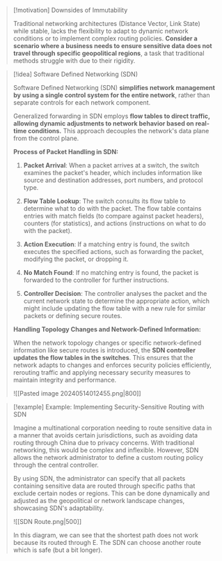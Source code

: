 > [!motivation] Downsides of Immutability
> 
> Traditional networking architectures (Distance Vector, Link State) while stable, lacks the flexibility to adapt to dynamic network conditions or to implement complex routing policies. **Consider a scenario where a business needs to ensure sensitive data does not travel through specific geopolitical regions**, a task that traditional methods struggle with due to their rigidity.

> [!idea] Software Defined Networking (SDN)
> 
> Software Defined Networking (SDN) **simplifies network management by using a single control system for the entire network**, rather than separate controls for each network component.
> 
> Generalized forwarding in SDN employs **flow tables to direct traffic, allowing dynamic adjustments to network behavior based on real-time conditions.** This approach decouples the network's data plane from the control plane.
> 
> **Process of Packet Handling in SDN:**
> 
> 1. **Packet Arrival**: When a packet arrives at a switch, the switch examines the packet's header, which includes information like source and destination addresses, port numbers, and protocol type.
> 
> 2. **Flow Table Lookup**: The switch consults its flow table to determine what to do with the packet. The flow table contains entries with match fields (to compare against packet headers), counters (for statistics), and actions (instructions on what to do with the packet).
> 
> 3. **Action Execution**: If a matching entry is found, the switch executes the specified actions, such as forwarding the packet, modifying the packet, or dropping it.
> 
> 4. **No Match Found**: If no matching entry is found, the packet is forwarded to the controller for further instructions.
> 
> 5. **Controller Decision**: The controller analyses the packet and the current network state to determine the appropriate action, which might include updating the flow table with a new rule for similar packets or defining secure routes.
> 
> **Handling Topology Changes and Network-Defined Information:**
> 
> When the network topology changes or specific network-defined information like secure routes is introduced, the **SDN controller updates the flow tables in the switches**. This ensures that the network adapts to changes and enforces security policies efficiently, rerouting traffic and applying necessary security measures to maintain integrity and performance.
> 
> ![[Pasted image 20240514012455.png|800]]

> [!example] Example: Implementing Security-Sensitive Routing with SDN
> 
> Imagine a multinational corporation needing to route sensitive data in a manner that avoids certain jurisdictions, such as avoiding data routing through China due to privacy concerns. With traditional networking, this would be complex and inflexible. However, SDN allows the network administrator to define a custom routing policy through the central controller. 
> 
> By using SDN, the administrator can specify that all packets containing sensitive data are routed through specific paths that exclude certain nodes or regions. This can be done dynamically and adjusted as the geopolitical or network landscape changes, showcasing SDN's adaptability.
> 
> ![[SDN Route.png|500]]
> 
> In this diagram, we can see that the shortest path does not work because its routed through E. The SDN can choose another route which is safe (but a bit longer).

